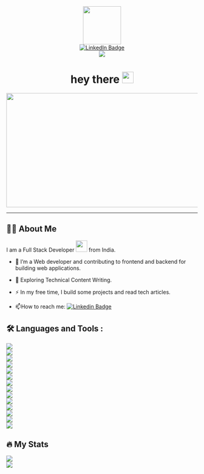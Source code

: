 <div id="header" align="center">
  <img src="https://media.giphy.com/media/M9gbBd9nbDrOTu1Mqx/giphy.gif" width="100"/>
</div>
<div id="badges" align="center">
<a href="https://www.linkedin.com/in/muthuselvam-ramesh-b87369208/">
<img src="https://img.shields.io/badge/LinkedIn-blue?style=for-the-badge&logo=linkedin&logoColor=white" alt="LinkedIn Badge"/>
</a>
</div>
<div align="center">
<img src="https://komarev.com/ghpvc/?username=Muthuselvam200&color=green&style=flat">
</div>
<div>
<h1 align="center">
  hey there
  <img src="https://media.giphy.com/media/hvRJCLFzcasrR4ia7z/giphy.gif" width="30px"/>
</h1>
</div>
<div align="center">
<img src="https://media.giphy.com/media/cNfIqjpCY1zqfaLmd8/giphy.gif" width="600" height="300" />
</div>
<div>

___
  
## :man_technologist: About Me

I am a Full Stack Developer <img src="https://media.giphy.com/media/WUlplcMpOCEmTGBtBW/giphy.gif" width="30"> from India.

- :telescope: I’m a Web developer and contributing to frontend and backend for building web applications.

- :seedling: Exploring Technical Content Writing.

- :zap: In my free time, I build some projects and read tech articles.

- :mailbox:How to reach me: [![Linkedin Badge](https://img.shields.io/badge/-LINKEDIN-blue?style=flat&logo=Linkedin&logoColor=white)](https://www.linkedin.com/in/muthuselvam-ramesh-b87369208/)
</div>
<div>

## :hammer_and_wrench: Languages and Tools :

<div>
<img src="https://img.shields.io/badge/HTML5-E34F26?style=for-the-badge&logo=html5&logoColor=white"><br>
<img src="https://img.shields.io/badge/CSS3-1572B6?style=for-the-badge&logo=css3&logoColor=white"><br>
<img src="https://img.shields.io/badge/JavaScript-323330?style=for-the-badge&logo=javascript&logoColor=F7DF1E"><br>
<img src="https://img.shields.io/badge/React-20232A?style=for-the-badge&logo=react&logoColor=61DAFB"><br>
<img src="https://img.shields.io/badge/Redux-593D88?style=for-the-badge&logo=redux&logoColor=white"><br>
<img src="https://img.shields.io/badge/Express.js-000000?style=for-the-badge&logo=express&logoColor=white"><br>
<img src="https://img.shields.io/badge/Node.js-339933?style=for-the-badge&logo=nodedotjs&logoColor=white"><br>
<img src="https://img.shields.io/badge/spring-%236DB33F.svg?style=for-the-badge&logo=spring&logoColor=white"><br>
<img src="https://img.shields.io/badge/mysql-%2300f.svg?style=for-the-badge&logo=mysql&logoColor=white"><br>
<img src="https://img.shields.io/badge/MongoDB-%234ea94b.svg?style=for-the-badge&logo=mongodb&logoColor=white"><br>
<img src="https://img.shields.io/badge/Postman-FF6C37?style=for-the-badge&logo=Postman&logoColor=white"><br>
<img src="https://img.shields.io/badge/java-%23ED8B00.svg?style=for-the-badge&logo=openjdk&logoColor=white"><br>
<img src="https://img.shields.io/badge/IntelliJIDEA-000000.svg?style=for-the-badge&logo=intellij-idea&logoColor=white"><br>
<img src="https://img.shields.io/badge/VSCode-0078D4?style=for-the-badge&logo=visual%20studio%20code&logoColor=white"><br>
</div>
</div>
<div>

## :fire: My Stats

<div>
<img src="https://github-readme-streak-stats.herokuapp.com?user=Muthuselvam200&theme=dark&mode=weekly)](https://git.io/streak-stats)"><br>
<img src="https://github-readme-stats.vercel.app/api?username=Muthuselvam200&show_icons=true&theme=dark">
</div>
</div>
